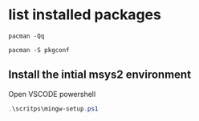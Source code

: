 # list installed packages

`pacman -Qq`

`pacman -S pkgconf`

## Install the intial msys2 environment

Open VSCODE powershell

```powershell
.\scritps\mingw-setup.ps1
```
